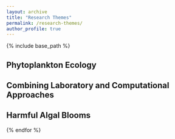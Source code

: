 ```yaml
---
layout: archive
title: "Research Themes"
permalink: /research-themes/
author_profile: true
---
```


{% include base_path %}
## Phytoplankton Ecology
## Combining Laboratory and Computational Approaches
## Harmful Algal Blooms
{% endfor %}
